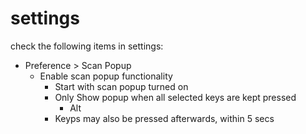 # settings

check the following items in settings:

- Preference > Scan Popup
  - Enable scan popup functionality
    - Start with scan popup turned on
    - Only Show popup when all selected keys are kept pressed
      - Alt 
    - Keyps may also be pressed afterwards, within 5 secs
